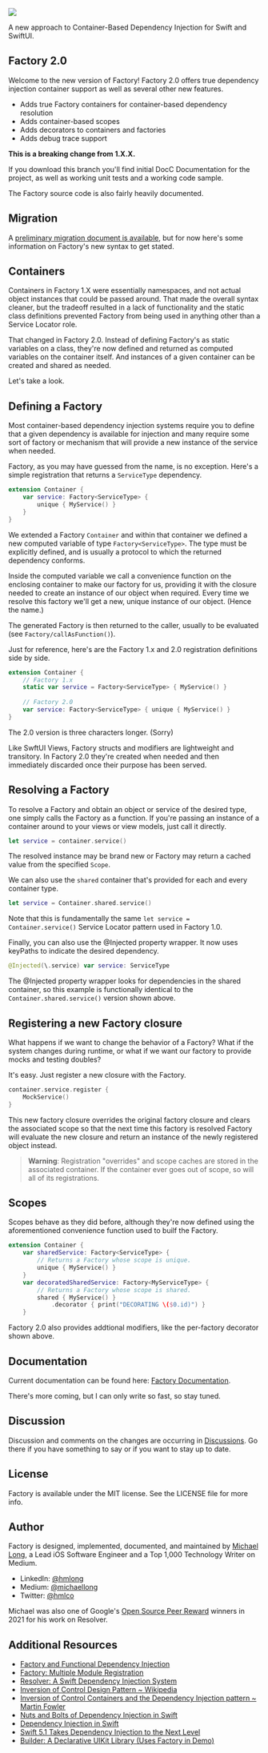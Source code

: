 ![](https://github.com/hmlongco/Factory/blob/main/Logo.png?raw=true)

A new approach to Container-Based Dependency Injection for Swift and SwiftUI.

## Factory 2.0

Welcome to the new version of Factory! Factory 2.0 offers true dependency injection container support as well as several other new features.

* Adds true Factory containers for container-based dependency resolution
* Adds container-based scopes
* Adds decorators to containers and factories
* Adds debug trace support

**This is a breaking change from 1.X.X.**

If you download this branch you'll find initial DocC Documentation for the project, as well as working unit tests and a working code sample.

The Factory source code is also fairly heavily documented.

## Migration

A [preliminary migration document is available](https://hmlongco.github.io/Factory/documentation/factory/migration), but for now here's some information on Factory's new syntax to get stated.

## Containers

Containers in Factory 1.X were essentially namespaces, and not actual object instances that could be passed around. That made the overall syntax cleaner, but the tradeoff resulted in a lack of functionality and the static class definitions prevented Factory from being used in anything other than a Service Locator role.

That changed in Factory 2.0. Instead of defining Factory's as static variables on a class, they're now defined and returned as computed variables on the container itself. And instances of a given container can be created and shared as needed.

Let's take a look.

## Defining a Factory

Most container-based dependency injection systems require you to define that a given dependency is available for injection and many require some sort of factory or mechanism that will provide a new instance of the service when needed.

Factory, as you may have guessed from the name, is no exception. Here's a simple registration that returns a `ServiceType` dependency. 

```swift
extension Container {
    var service: Factory<ServiceType> {
        unique { MyService() }
    }
}
```
We extended a Factory `Container` and within that container we defined a new computed variable of type `Factory<ServiceType>`. The type must be explicitly defined, and is usually a
protocol to which the returned dependency conforms.

Inside the computed variable we call a convenience function on the enclosing container to make our factory for us, providing it with the closure needed to create an instance of our object when required. Every time we resolve this factory we'll get a new, unique instance of our object. (Hence the name.)

The generated Factory is then returned to the caller, usually to be evaluated (see ``Factory/callAsFunction()``). 

Just for reference, here's are the Factory 1.x and 2.0 registration definitions side by side.

```swift
extension Container {
    // Factory 1.x
    static var service = Factory<ServiceType> { MyService() }
    
    // Factory 2.0
    var service: Factory<ServiceType> { unique { MyService() }  
}
```
The 2.0 version is three characters longer. (Sorry)

Like SwftUI Views, Factory structs and modifiers are lightweight and transitory. In Factory 2.0 they're created when needed and then immediately discarded once their purpose has been served.

## Resolving a Factory

To resolve a Factory and obtain an object or service of the desired type, one simply calls the Factory as a function. If you're passing an instance of a container around to your views or view models, just call it directly.

```swift
let service = container.service()
```
The resolved instance may be brand new or Factory may return a cached value from the specified ``Scope``.

We can also use the `shared` container that's provided for each and every container type.

```swift
let service = Container.shared.service()
```
Note that this is fundamentally the same `let service = Container.service()` Service Locator pattern used in Factory 1.0.

Finally, you can also use the @Injected property wrapper. It now uses keyPaths to indicate the desired dependency.

```swift
@Injected(\.service) var service: ServiceType
```
The @Injected property wrapper looks for dependencies in the shared container, so this example is functionally identical to the `Container.shared.service()` version shown above.

## Registering a new Factory closure

What happens if we want to change the behavior of a Factory? What if the system changes during runtime, or what if we want our factory to provide mocks and testing doubles? 

It's easy. Just register a new closure with the Factory.

```swift
container.service.register {
    MockService()
}
```

This new factory closure overrides the original factory closure and clears the associated scope so that the next time this factory is resolved Factory will evaluate the new closure and return an instance of the newly registered object instead.

> **Warning**: Registration "overrides" and scope caches are stored in the associated container. If the container ever goes out of scope, so will all of its registrations.

## Scopes

Scopes behave as they did before, although they're now defined using the aforementioned convenience function used to builf the Factory. 

```swift
extension Container {
    var sharedService: Factory<ServiceType> {
        // Returns a Factory whose scope is unique.
        unique { MyService() }
    }
    var decoratedSharedService: Factory<MyServiceType> {
        // Returns a Factory whose scope is shared.
        shared { MyService() }
            .decorator { print("DECORATING \($0.id)") }
    }
```
Factory 2.0 also provides addtional modifiers, like the per-factory decorator shown above.

## Documentation

Current documentation can be found here: [Factory Documentation](https://hmlongco.github.io/Factory/documentation/factory).

There's more coming, but I can only write so fast, so stay tuned.

## Discussion

Discussion and comments on the changes are occurring in [Discussions](https://github.com/hmlongco/Factory/discussions). Go there if you have something to say or if you want to stay up to date.

## License

Factory is available under the MIT license. See the LICENSE file for more info.

## Author

Factory is designed, implemented, documented, and maintained by [Michael Long](https://www.linkedin.com/in/hmlong/), a Lead iOS Software Engineer and a Top 1,000 Technology Writer on Medium.

* LinkedIn: [@hmlong](https://www.linkedin.com/in/hmlong/)
* Medium: [@michaellong](https://medium.com/@michaellong)
* Twitter: [@hmlco](https://twitter.com/hmlco)

Michael was also one of Google's [Open Source Peer Reward](https://opensource.googleblog.com/2021/09/announcing-latest-open-source-peer-bonus-winners.html) winners in 2021 for his work on Resolver.

## Additional Resources

* [Factory and Functional Dependency Injection](https://betterprogramming.pub/factory-and-functional-dependency-injection-2d0a38042d05)
* [Factory: Multiple Module Registration](https://betterprogramming.pub/factory-multiple-module-registration-f9d19721a31d?sk=a03d78484d8c351762306ff00a8be67c)
* [Resolver: A Swift Dependency Injection System](https://github.com/hmlongco/Resolver)
* [Inversion of Control Design Pattern ~ Wikipedia](https://en.wikipedia.org/wiki/Inversion_of_control)
* [Inversion of Control Containers and the Dependency Injection pattern ~ Martin Fowler](https://martinfowler.com/articles/injection.html)
* [Nuts and Bolts of Dependency Injection in Swift](https://cocoacasts.com/nuts-and-bolts-of-dependency-injection-in-swift/)
* [Dependency Injection in Swift](https://cocoacasts.com/dependency-injection-in-swift)
* [Swift 5.1 Takes Dependency Injection to the Next Level](https://medium.com/better-programming/taking-swift-dependency-injection-to-the-next-level-b71114c6a9c6)
* [Builder: A Declarative UIKit Library (Uses Factory in Demo)](https://github.com/hmlongco/Builder)
